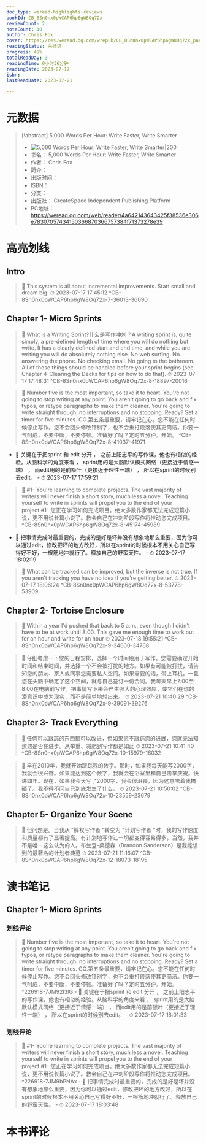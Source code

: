 ```yaml
---
doc_type: weread-highlights-reviews
bookId: CB_8Sn0nx0pWCAP6hp6gW8Oq72x
reviewCount: 2
noteCount: 10
author: Chris Fox
cover: https://res.weread.qq.com/wrepub/CB_8Sn0nx0pWCAP6hp6gW8Oq72x_parsecover
readingStatus: 未标记
progress: 49%
totalReadDay: 3
readingTime: 0小时36分钟
readingDate: 2023-07-17
isbn: 
lastReadDate: 2023-07-21

---
```

# 元数据
> [!abstract] 5,000 Words Per Hour: Write Faster, Write Smarter
> - ![ 5,000 Words Per Hour: Write Faster, Write Smarter|200](https://res.weread.qq.com/wrepub/CB_8Sn0nx0pWCAP6hp6gW8Oq72x_parsecover)
> - 书名： 5,000 Words Per Hour: Write Faster, Write Smarter
> - 作者： Chris Fox
> - 简介： 
> - 出版时间： 
> - ISBN： 
> - 分类： 
> - 出版社： CreateSpace Independent Publishing Platform
> - PC地址：https://weread.qq.com/web/reader/4a642143643425f38536e306e78307057434150366870366757384f71373278e39

# 高亮划线

## Intro

> 📌 This system is all about incremental improvements. Start small and dream big. 
> ⏱ 2023-07-17 17:45:12 ^CB-8Sn0nx0pWCAP6hp6gW8Oq72x-7-36013-36090

## Chapter 1- Micro Sprints

> 📌 What is a Writing Sprint?什么是写作冲刺？A writing sprint is, quite simply, a pre-defined length of time where you will do nothing but write. It has a clearly defined start and end time, and while you are writing you will do absolutely nothing else. No web surfing. No answering the phone. No checking email. No going to the bathroom. All of those things should be handled before your sprint begins (see Chapter 4-Clearing the Decks for tips on how to do that). 
> ⏱ 2023-07-17 17:48:31 ^CB-8Sn0nx0pWCAP6hp6gW8Oq72x-8-18897-20016

> 📌 Number five is the most important, so take it to heart. You're not going to stop writing at any point. You aren't going to go back and fix typos, or retype paragraphs to make them cleaner. You're going to write straight through, no interruptions and no stopping. Ready? Set a timer for five minutes. GO.第五条最重要，请牢记在心。您不能在任何时候停止写作。您不会回头修改错别字，也不会重打段落使其更简洁。你要一气呵成，不要中断，不要停顿。准备好了吗？定时五分钟。开始。 ^CB-8Sn0nx0pWCAP6hp6gW8Oq72x-8-41037-41971
- 💭 关键在于把sprint 和 edit 分开 ， 之前上阳志平的写作课，他也有相似的经验。从脑科学的角度来看 ， sprint用的是大脑默认模式网络（更接近于情感一端） ， 而edit用的是前额叶（更接近于理性一端） ， 所以在sprint的时候别去edit。 - ⏱ 2023-07-17 17:59:21 

> 📌 #1- You're learning to complete projects. The vast majority of writers will never finish a short story, much less a novel. Teaching yourself to write in sprints will propel you to the end of your project.#1- 您正在学习如何完成项目。绝大多数作家都无法完成短篇小说，更不用说长篇小说了。教会自己在冲刺阶段写作将推动您完成项目。 ^CB-8Sn0nx0pWCAP6hp6gW8Oq72x-8-45174-45989
- 💭 把事情完成时最重要的，完成的是好是坏并没有想象地那么重要，因为你可以通过edit，修改把坏的地方改好，所以在sprint的时候根本不用关心自己写得好不好，一根筋地冲就行了。释放自己的野蛮天性。 - ⏱ 2023-07-17 18:02:19 

> 📌 What can be tracked can be improved, but the inverse is not true. If you aren't tracking you have no idea if you're getting better. 
> ⏱ 2023-07-17 18:06:24 ^CB-8Sn0nx0pWCAP6hp6gW8Oq72x-8-53778-53909

## Chapter 2- Tortoise Enclosure

> 📌 Within a year I'd pushed that back to 5 a.m., even though I didn't have to be at work until 8:00. This gave me enough time to work out for an hour and write for an hour 
> ⏱ 2023-07-18 19:55:21 ^CB-8Sn0nx0pWCAP6hp6gW8Oq72x-9-34600-34768

> 📌 仔细考虑一下您的日程安排，选择一个时间段用于写作。您需要确定开始时间和结束时间，并选择一个不会被打扰的地方。如果有可能被打扰，请告知您的朋友、家人或同事您需要私人空间。如果需要的话，带上耳机。一旦您在头脑中确定了这个空间，就与自己签订一份合同。我每天早上7:00至8:00在电脑前写作。把事情写下来会产生强大的心理效应，使它们在你的潜意识中成为现实，而不是简单地想出来。 
> ⏱ 2023-07-21 10:40:29 ^CB-8Sn0nx0pWCAP6hp6gW8Oq72x-9-39091-39276

## Chapter 3- Track Everything

> 📌 任何可以跟踪的东西都可以改进，但如果您不跟踪您的进展，您就无法知道您是否在进步。从举重、减肥到写作都是如此 
> ⏱ 2023-07-21 10:41:40 ^CB-8Sn0nx0pWCAP6hp6gW8Oq72x-10-15979-16032

> 📌 早在2010年，我就开始跟踪我的数字。那时，如果我每天能写2000字，我就会很兴奋。如果能达到这个数字，我就会在浴室里和自己击掌庆祝。快进四年。现在，如果我今天写了2000字，我会很沮丧，因为这意味着我搞砸了。我不得不问自己到底发生了什么。 
> ⏱ 2023-07-21 10:50:02 ^CB-8Sn0nx0pWCAP6hp6gW8Oq72x-10-23559-23679

## Chapter 5- Organize Your Scene

> 📌 但问题是。当我从 "裤衩写作者 "转变为 "计划写作者 "时，我的写作速度和质量都有了显著提高。有计划地写作让一切都变得容易得多，当然，我并不是唯一这么认为的人。布兰登-桑德森（Brandon Sanderson）是我能想到的最著名的计划者典范 
> ⏱ 2023-07-21 11:16:07 ^CB-8Sn0nx0pWCAP6hp6gW8Oq72x-12-18073-18195

# 读书笔记

## Chapter 1- Micro Sprints

### 划线评论
> 📌 Number five is the most important, so take it to heart. You're not going to stop writing at any point. You aren't going to go back and fix typos, or retype paragraphs to make them cleaner. You're going to write straight through, no interruptions and no stopping. Ready? Set a timer for five minutes. GO.第五条最重要，请牢记在心。您不能在任何时候停止写作。您不会回头修改错别字，也不会重打段落使其更简洁。你要一气呵成，不要中断，不要停顿。准备好了吗？定时五分钟。开始。  ^226918-7JM92I3lG
    - 💭 关键在于把sprint 和 edit 分开 ， 之前上阳志平的写作课，他也有相似的经验。从脑科学的角度来看 ， sprint用的是大脑默认模式网络（更接近于情感一端） ， 而edit用的是前额叶（更接近于理性一端） ， 所以在sprint的时候别去edit。
    - ⏱ 2023-07-17 18:01:33

### 划线评论
> 📌 #1- You're learning to complete projects. The vast majority of writers will never finish a short story, much less a novel. Teaching yourself to write in sprints will propel you to the end of your project.#1- 您正在学习如何完成项目。绝大多数作家都无法完成短篇小说，更不用说长篇小说了。教会自己在冲刺阶段写作将推动您完成项目。  ^226918-7JM9bPNAx
    - 💭 把事情完成时最重要的，完成的是好是坏并没有想象地那么重要，因为你可以通过edit，修改把坏的地方改好，所以在sprint的时候根本不用关心自己写得好不好，一根筋地冲就行了。释放自己的野蛮天性。
    - ⏱ 2023-07-17 18:03:48
   
# 本书评论

